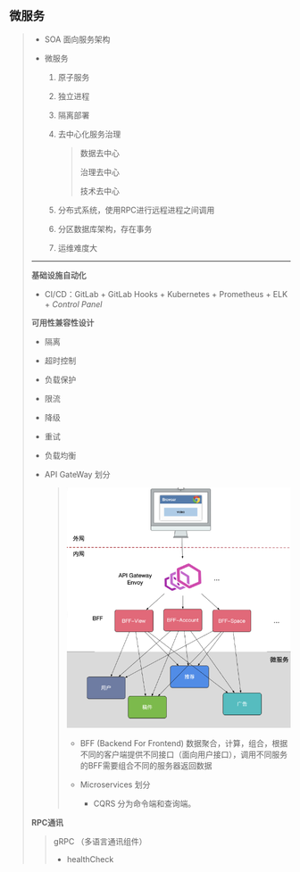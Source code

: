 ## 微服务

> - SOA 面向服务架构
>
> - 微服务
>
>   1. 原子服务
>
>   2. 独立进程
>
>   3. 隔离部署
>
>   4. 去中心化服务治理
>
>      > 数据去中心
>      >
>      > 治理去中心
>      >
>      > 技术去中心
>
>   5. 分布式系统，使用RPC进行远程进程之间调用
>   6. 分区数据库架构，存在事务
>   7. 运维难度大
>
> ---
>
> **基础设施自动化**
>
> - CI/CD：GitLab + GitLab Hooks + Kubernetes + Prometheus + ELK + *Control Panel*
>
> **可用性兼容性设计**
>
> - 隔离
>
> - 超时控制
>
> - 负载保护
>
> - 限流
>
> - 降级
>
> - 重试
>
> - 负载均衡
>
> - API GateWay 划分
>
>   > <img src="img/image-20220519223601871.png" alt="image-20220519223601871" style="zoom:67%;" /> 
>   >
>   > - BFF (Backend For Frontend) 数据聚合，计算，组合，根据不同的客户端提供不同接口（面向用户接口），调用不同服务的BFF需要组合不同的服务器返回数据
>   >
>   > - Microservices 划分
>   >
>   >   - CQRS 分为命令端和查询端。
>   >
>
> **RPC通讯**
>
> > gRPC （多语言通讯组件）
> >
> > - healthCheck
> >
> > 